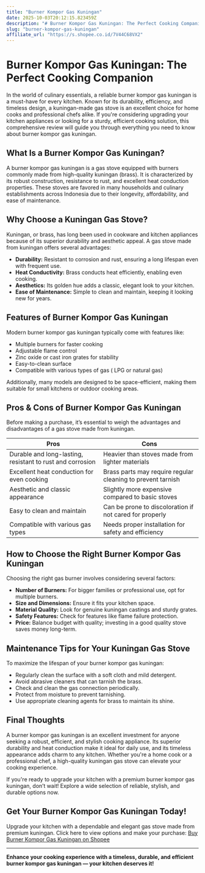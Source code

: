 ```yaml
---
title: "Burner Kompor Gas Kuningan"
date: 2025-10-03T20:12:15.823459Z
description: "# Burner Kompor Gas Kuningan: The Perfect Cooking Companion..."
slug: "burner-kompor-gas-kuningan"
affiliate_url: "https://s.shopee.co.id/7V44C68VX2"
---
```

# Burner Kompor Gas Kuningan: The Perfect Cooking Companion

In the world of culinary essentials, a reliable burner kompor gas kuningan is a must-have for every kitchen. Known for its durability, efficiency, and timeless design, a kuningan-made gas stove is an excellent choice for home cooks and professional chefs alike. If you're considering upgrading your kitchen appliances or looking for a sturdy, efficient cooking solution, this comprehensive review will guide you through everything you need to know about burner kompor gas kuningan.

## What Is a Burner Kompor Gas Kuningan?

A burner kompor gas kuningan is a gas stove equipped with burners commonly made from high-quality kuningan (brass). It is characterized by its robust construction, resistance to rust, and excellent heat conduction properties. These stoves are favored in many households and culinary establishments across Indonesia due to their longevity, affordability, and ease of maintenance.

## Why Choose a Kuningan Gas Stove?

Kuningan, or brass, has long been used in cookware and kitchen appliances because of its superior durability and aesthetic appeal. A gas stove made from kuningan offers several advantages:
- **Durability:** Resistant to corrosion and rust, ensuring a long lifespan even with frequent use.
- **Heat Conductivity:** Brass conducts heat efficiently, enabling even cooking.
- **Aesthetics:** Its golden hue adds a classic, elegant look to your kitchen.
- **Ease of Maintenance:** Simple to clean and maintain, keeping it looking new for years.

## Features of Burner Kompor Gas Kuningan

Modern burner kompor gas kuningan typically come with features like:
- Multiple burners for faster cooking
- Adjustable flame control
- Zinc oxide or cast iron grates for stability
- Easy-to-clean surface
- Compatible with various types of gas ( LPG or natural gas)

Additionally, many models are designed to be space-efficient, making them suitable for small kitchens or outdoor cooking areas.

## Pros & Cons of Burner Kompor Gas Kuningan

Before making a purchase, it’s essential to weigh the advantages and disadvantages of a gas stove made from kuningan.

| **Pros** | **Cons** |
|--------------|-------------|
| Durable and long-lasting, resistant to rust and corrosion | Heavier than stoves made from lighter materials |
| Excellent heat conduction for even cooking | Brass parts may require regular cleaning to prevent tarnish |
| Aesthetic and classic appearance | Slightly more expensive compared to basic stoves |
| Easy to clean and maintain | Can be prone to discoloration if not cared for properly |
| Compatible with various gas types | Needs proper installation for safety and efficiency |

## How to Choose the Right Burner Kompor Gas Kuningan

Choosing the right gas burner involves considering several factors:
- **Number of Burners:** For bigger families or professional use, opt for multiple burners.
- **Size and Dimensions:** Ensure it fits your kitchen space.
- **Material Quality:** Look for genuine kuningan castings and sturdy grates.
- **Safety Features:** Check for features like flame failure protection.
- **Price:** Balance budget with quality; investing in a good quality stove saves money long-term.

## Maintenance Tips for Your Kuningan Gas Stove

To maximize the lifespan of your burner kompor gas kuningan:
- Regularly clean the surface with a soft cloth and mild detergent.
- Avoid abrasive cleaners that can tarnish the brass.
- Check and clean the gas connection periodically.
- Protect from moisture to prevent tarnishing.
- Use appropriate cleaning agents for brass to maintain its shine.

## Final Thoughts

A burner kompor gas kuningan is an excellent investment for anyone seeking a robust, efficient, and stylish cooking appliance. Its superior durability and heat conduction make it ideal for daily use, and its timeless appearance adds charm to any kitchen. Whether you're a home cook or a professional chef, a high-quality kuningan gas stove can elevate your cooking experience.

If you're ready to upgrade your kitchen with a premium burner kompor gas kuningan, don’t wait! Explore a wide selection of reliable, stylish, and durable options now.

## Get Your Burner Kompor Gas Kuningan Today!

Upgrade your kitchen with a dependable and elegant gas stove made from premium kuningan. Click here to view options and make your purchase: [Buy Burner Kompor Gas Kuningan on Shopee](https://s.shopee.co.id/7V44C68VX2)

---

**Enhance your cooking experience with a timeless, durable, and efficient burner kompor gas kuningan — your kitchen deserves it!**